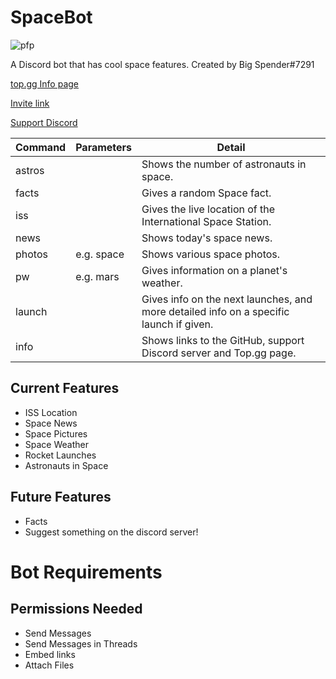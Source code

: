 # SpaceBot

![pfp](https://raw.githubusercontent.com/quackersian/space-bot/main/pfp.png)

A Discord bot that has cool space features.
Created by Big Spender#7291

[top.gg Info page](https://top.gg/bot/849246857309323284/)

[Invite link](https://discord.com/api/oauth2/authorize?client_id=849246857309323284&permissions=274877958144&scope=bot%20applications.commands)

[Support Discord](https://discord.gg/x7CyFRA5s6)

| Command | Parameters | Detail |
|-|-|-|
| astros | | Shows the number of astronauts in space. |
| facts |  | Gives a random Space fact. |
| iss |  | Gives the live location of the International Space Station. |
| news | | Shows today's space news. |
| photos | <location> e.g. space | Shows various space photos. |
| pw | <planet> e.g. mars | Gives information on a planet's weather. |
| launch | <launch name> | Gives info on the next launches, and more detailed info on a specific launch if given. |
| info | | Shows links to the GitHub, support Discord server and Top.gg page. |


## Current Features
- ISS Location
- Space News
- Space Pictures
- Space Weather 
- Rocket Launches
- Astronauts in Space

## Future Features
- Facts
- Suggest something on the discord server!
 
# Bot Requirements
## Permissions Needed
* Send Messages
* Send Messages in Threads
* Embed links
* Attach Files
